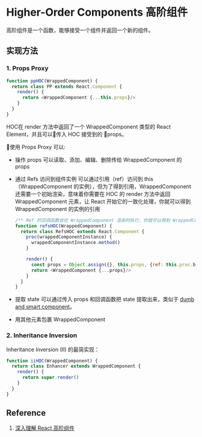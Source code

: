 # Higher-Order Components 高阶组件

高阶组件是一个函数，能够接受一个组件并返回一个新的组件。

## 实现方法

### 1. Props Proxy

```javascript
function ppHOC(WrappedComponent) {  
  return class PP extends React.Component {
    render() {
      return <WrappedComponent {...this.props}/>
    }  
  }
}
```
HOC在 render 方法中返回了一个 WrappedComponent 类型的 React Element，并且可以传入 HOC 接受到的 props。

使用 Props Proxy 可以:

- 操作 props
  可以读取、添加、编辑、删除传给 WrappedComponent 的 props

- 通过 Refs 访问到组件实例
  可以通过引用（ref）访问到 this （WrappedComponent 的实例），但为了得到引用，WrappedComponent 还需要一个初始渲染，意味着你需要在 HOC 的 render 方法中返回 WrappedComponent 元素，让 React 开始它的一致化处理，你就可以得到 WrappedComponent 的实例的引用

  ```javascript
  /** Ref 的回调函数会在 WrappedComponent 渲染时执行，你就可以得到 WrappedComponent 的引用。这可以用来读取/添加实例的 props ，调用实例的方法。 */
  function refsHOC(WrappedComponent) {
    return class RefsHOC extends React.Component {
      proc(wrappedComponentInstance) {
        wrappedComponentInstance.method()
      }

      render() {
        const props = Object.assign({}, this.props, {ref: this.proc.bind(this)})
        return <WrappedComponent {...props}/>
      }
    }
  }
  ```

- 提取 state
  可以通过传入 props 和回调函数把 state 提取出来，类似于 [dumb and smart component](https://medium.com/@dan_abramov/smart-and-dumb-components-7ca2f9a7c7d0#.o2qmm6j3h)。

- 用其他元素包裹 WrappedComponent


### 2. Inheritance Inversion

Inheritance Inversion (II) 的最简实现：

```javascript
function iiHOC(WrappedComponent) {
  return class Enhancer extends WrappedComponent {
    render() {
      return super.render()
    }
  }
}
```

## Reference

1. [深入理解 React 高阶组件](https://zhuanlan.zhihu.com/p/24776678)